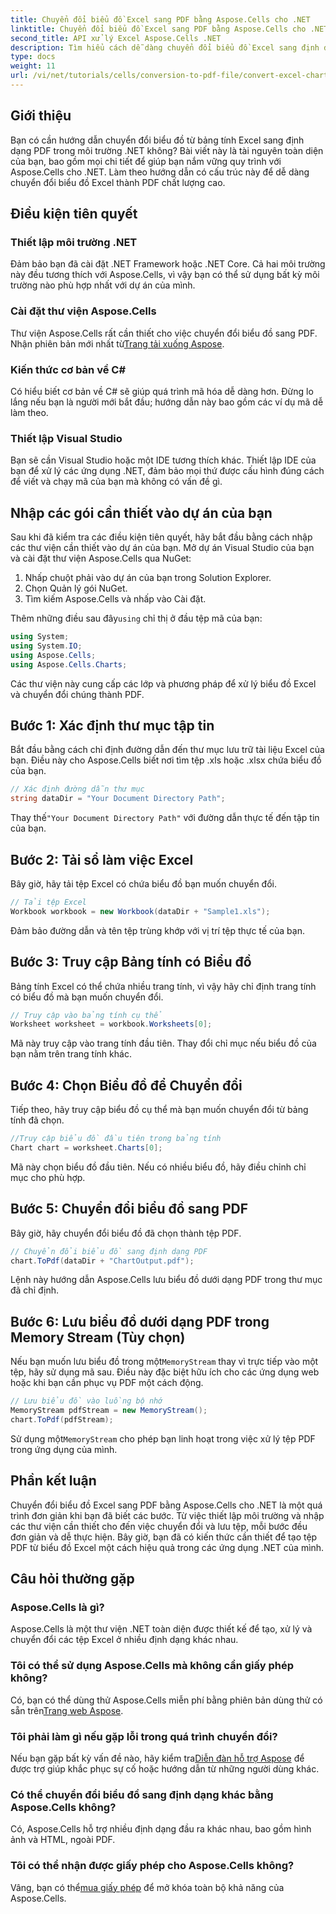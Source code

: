 ```yaml
---
title: Chuyển đổi biểu đồ Excel sang PDF bằng Aspose.Cells cho .NET
linktitle: Chuyển đổi biểu đồ Excel sang PDF bằng Aspose.Cells cho .NET
second_title: API xử lý Excel Aspose.Cells .NET
description: Tìm hiểu cách dễ dàng chuyển đổi biểu đồ Excel sang định dạng PDF trong .NET bằng Aspose.Cells. Hướng dẫn từng bước của chúng tôi bao gồm các điều kiện tiên quyết, thiết lập, mẫu mã và Câu hỏi thường gặp.
type: docs
weight: 11
url: /vi/net/tutorials/cells/conversion-to-pdf-file/convert-excel-charts-to-pdf/
---
```

## Giới thiệu

Bạn có cần hướng dẫn chuyển đổi biểu đồ từ bảng tính Excel sang định dạng PDF trong môi trường .NET không? Bài viết này là tài nguyên toàn diện của bạn, bao gồm mọi chi tiết để giúp bạn nắm vững quy trình với Aspose.Cells cho .NET. Làm theo hướng dẫn có cấu trúc này để dễ dàng chuyển đổi biểu đồ Excel thành PDF chất lượng cao.

## Điều kiện tiên quyết

### Thiết lập môi trường .NET
Đảm bảo bạn đã cài đặt .NET Framework hoặc .NET Core. Cả hai môi trường này đều tương thích với Aspose.Cells, vì vậy bạn có thể sử dụng bất kỳ môi trường nào phù hợp nhất với dự án của mình.

### Cài đặt thư viện Aspose.Cells
Thư viện Aspose.Cells rất cần thiết cho việc chuyển đổi biểu đồ sang PDF. Nhận phiên bản mới nhất từ[Trang tải xuống Aspose](https://releases.aspose.com/cells/net/).

### Kiến thức cơ bản về C#
Có hiểu biết cơ bản về C# sẽ giúp quá trình mã hóa dễ dàng hơn. Đừng lo lắng nếu bạn là người mới bắt đầu; hướng dẫn này bao gồm các ví dụ mã dễ làm theo.

### Thiết lập Visual Studio
Bạn sẽ cần Visual Studio hoặc một IDE tương thích khác. Thiết lập IDE của bạn để xử lý các ứng dụng .NET, đảm bảo mọi thứ được cấu hình đúng cách để viết và chạy mã của bạn mà không có vấn đề gì.

## Nhập các gói cần thiết vào dự án của bạn

Sau khi đã kiểm tra các điều kiện tiên quyết, hãy bắt đầu bằng cách nhập các thư viện cần thiết vào dự án của bạn. Mở dự án Visual Studio của bạn và cài đặt thư viện Aspose.Cells qua NuGet:

1. Nhấp chuột phải vào dự án của bạn trong Solution Explorer.
2. Chọn Quản lý gói NuGet.
3. Tìm kiếm Aspose.Cells và nhấp vào Cài đặt.

 Thêm những điều sau đây`using` chỉ thị ở đầu tệp mã của bạn:

```csharp
using System;
using System.IO;
using Aspose.Cells;
using Aspose.Cells.Charts;
```

Các thư viện này cung cấp các lớp và phương pháp để xử lý biểu đồ Excel và chuyển đổi chúng thành PDF.

## Bước 1: Xác định thư mục tập tin

Bắt đầu bằng cách chỉ định đường dẫn đến thư mục lưu trữ tài liệu Excel của bạn. Điều này cho Aspose.Cells biết nơi tìm tệp .xls hoặc .xlsx chứa biểu đồ của bạn.

```csharp
// Xác định đường dẫn thư mục
string dataDir = "Your Document Directory Path";
```

 Thay thế`"Your Document Directory Path"` với đường dẫn thực tế đến tập tin của bạn.

## Bước 2: Tải sổ làm việc Excel

Bây giờ, hãy tải tệp Excel có chứa biểu đồ bạn muốn chuyển đổi.

```csharp
// Tải tệp Excel
Workbook workbook = new Workbook(dataDir + "Sample1.xls");
```

Đảm bảo đường dẫn và tên tệp trùng khớp với vị trí tệp thực tế của bạn.

## Bước 3: Truy cập Bảng tính có Biểu đồ

Bảng tính Excel có thể chứa nhiều trang tính, vì vậy hãy chỉ định trang tính có biểu đồ mà bạn muốn chuyển đổi.

```csharp
// Truy cập vào bảng tính cụ thể
Worksheet worksheet = workbook.Worksheets[0];
```

Mã này truy cập vào trang tính đầu tiên. Thay đổi chỉ mục nếu biểu đồ của bạn nằm trên trang tính khác.

## Bước 4: Chọn Biểu đồ để Chuyển đổi

Tiếp theo, hãy truy cập biểu đồ cụ thể mà bạn muốn chuyển đổi từ bảng tính đã chọn.

```csharp
//Truy cập biểu đồ đầu tiên trong bảng tính
Chart chart = worksheet.Charts[0];
```

Mã này chọn biểu đồ đầu tiên. Nếu có nhiều biểu đồ, hãy điều chỉnh chỉ mục cho phù hợp.

## Bước 5: Chuyển đổi biểu đồ sang PDF

Bây giờ, hãy chuyển đổi biểu đồ đã chọn thành tệp PDF.

```csharp
// Chuyển đổi biểu đồ sang định dạng PDF
chart.ToPdf(dataDir + "ChartOutput.pdf");
```

Lệnh này hướng dẫn Aspose.Cells lưu biểu đồ dưới dạng PDF trong thư mục đã chỉ định.

## Bước 6: Lưu biểu đồ dưới dạng PDF trong Memory Stream (Tùy chọn)

 Nếu bạn muốn lưu biểu đồ trong một`MemoryStream` thay vì trực tiếp vào một tệp, hãy sử dụng mã sau. Điều này đặc biệt hữu ích cho các ứng dụng web hoặc khi bạn cần phục vụ PDF một cách động.

```csharp
// Lưu biểu đồ vào luồng bộ nhớ
MemoryStream pdfStream = new MemoryStream();
chart.ToPdf(pdfStream);
```

 Sử dụng một`MemoryStream` cho phép bạn linh hoạt trong việc xử lý tệp PDF trong ứng dụng của mình.

## Phần kết luận

Chuyển đổi biểu đồ Excel sang PDF bằng Aspose.Cells cho .NET là một quá trình đơn giản khi bạn đã biết các bước. Từ việc thiết lập môi trường và nhập các thư viện cần thiết cho đến việc chuyển đổi và lưu tệp, mỗi bước đều đơn giản và dễ thực hiện. Bây giờ, bạn đã có kiến thức cần thiết để tạo tệp PDF từ biểu đồ Excel một cách hiệu quả trong các ứng dụng .NET của mình.

## Câu hỏi thường gặp

### Aspose.Cells là gì?

Aspose.Cells là một thư viện .NET toàn diện được thiết kế để tạo, xử lý và chuyển đổi các tệp Excel ở nhiều định dạng khác nhau.

### Tôi có thể sử dụng Aspose.Cells mà không cần giấy phép không?

 Có, bạn có thể dùng thử Aspose.Cells miễn phí bằng phiên bản dùng thử có sẵn trên[Trang web Aspose](https://releases.aspose.com/cells/net/).

### Tôi phải làm gì nếu gặp lỗi trong quá trình chuyển đổi?

 Nếu bạn gặp bất kỳ vấn đề nào, hãy kiểm tra[Diễn đàn hỗ trợ Aspose](https://forum.aspose.com/c/cells/9) để được trợ giúp khắc phục sự cố hoặc hướng dẫn từ những người dùng khác.

### Có thể chuyển đổi biểu đồ sang định dạng khác bằng Aspose.Cells không?

Có, Aspose.Cells hỗ trợ nhiều định dạng đầu ra khác nhau, bao gồm hình ảnh và HTML, ngoài PDF.

### Tôi có thể nhận được giấy phép cho Aspose.Cells không?

 Vâng, bạn có thể[mua giấy phép](https://purchase.conholdate.com/buy) để mở khóa toàn bộ khả năng của Aspose.Cells.